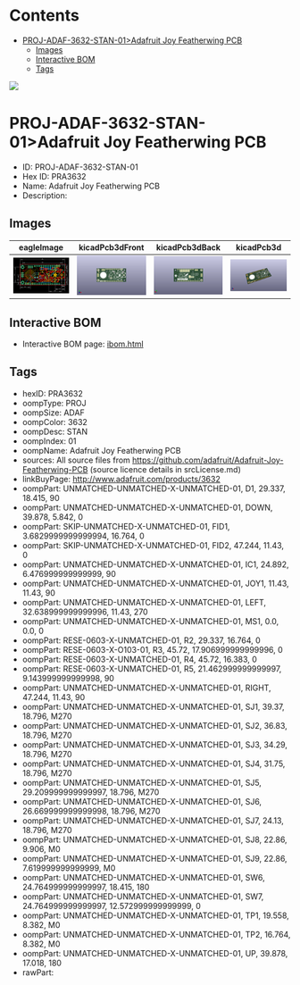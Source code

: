 



Contents
========

* [PROJ-ADAF-3632-STAN-01>Adafruit Joy Featherwing PCB](#proj-adaf-3632-stan-01adafruit-joy-featherwing-pcb)
	* [Images](#images)
	* [Interactive BOM](#interactive-bom)
	* [Tags](#tags)
  
![][im]
# PROJ-ADAF-3632-STAN-01>Adafruit Joy Featherwing PCB

- ID: PROJ-ADAF-3632-STAN-01
- Hex ID: PRA3632
- Name: Adafruit Joy Featherwing PCB
- Description: 

## Images
  
  

|eagleImage|kicadPcb3dFront|kicadPcb3dBack|kicadPcb3d|
| :---: | :---: | :---: | :---: |
|[![eagleImage](eagleImage_140.png)](eagleImage_600.png)|[![kicadPcb3dFront](kicadPcb3dFront_140.png)](kicadPcb3dFront_600.png)|[![kicadPcb3dBack](kicadPcb3dBack_140.png)](kicadPcb3dBack_600.png)|[![kicadPcb3d](kicadPcb3d_140.png)](kicadPcb3d_600.png)|

## Interactive BOM

- Interactive BOM page: [ibom.html](kicad/bom/ibom.html)

## Tags

- hexID: PRA3632
- oompType: PROJ
- oompSize: ADAF
- oompColor: 3632
- oompDesc: STAN
- oompIndex: 01
- oompName: Adafruit Joy Featherwing PCB
- sources: All source files from https://github.com/adafruit/Adafruit-Joy-Featherwing-PCB (source licence details in srcLicense.md)
- linkBuyPage: http://www.adafruit.com/products/3632
- oompPart: UNMATCHED-UNMATCHED-X-UNMATCHED-01, D1, 29.337, 18.415, 90
- oompPart: UNMATCHED-UNMATCHED-X-UNMATCHED-01, DOWN, 39.878, 5.842, 0
- oompPart: SKIP-UNMATCHED-X-UNMATCHED-01, FID1, 3.6829999999999994, 16.764, 0
- oompPart: SKIP-UNMATCHED-X-UNMATCHED-01, FID2, 47.244, 11.43, 0
- oompPart: UNMATCHED-UNMATCHED-X-UNMATCHED-01, IC1, 24.892, 6.476999999999999, 90
- oompPart: UNMATCHED-UNMATCHED-X-UNMATCHED-01, JOY1, 11.43, 11.43, 90
- oompPart: UNMATCHED-UNMATCHED-X-UNMATCHED-01, LEFT, 32.638999999999996, 11.43, 270
- oompPart: UNMATCHED-UNMATCHED-X-UNMATCHED-01, MS1, 0.0, 0.0, 0
- oompPart: RESE-0603-X-UNMATCHED-01, R2, 29.337, 16.764, 0
- oompPart: RESE-0603-X-O103-01, R3, 45.72, 17.906999999999996, 0
- oompPart: RESE-0603-X-UNMATCHED-01, R4, 45.72, 16.383, 0
- oompPart: RESE-0603-X-UNMATCHED-01, R5, 21.462999999999997, 9.143999999999998, 90
- oompPart: UNMATCHED-UNMATCHED-X-UNMATCHED-01, RIGHT, 47.244, 11.43, 90
- oompPart: UNMATCHED-UNMATCHED-X-UNMATCHED-01, SJ1, 39.37, 18.796, M270
- oompPart: UNMATCHED-UNMATCHED-X-UNMATCHED-01, SJ2, 36.83, 18.796, M270
- oompPart: UNMATCHED-UNMATCHED-X-UNMATCHED-01, SJ3, 34.29, 18.796, M270
- oompPart: UNMATCHED-UNMATCHED-X-UNMATCHED-01, SJ4, 31.75, 18.796, M270
- oompPart: UNMATCHED-UNMATCHED-X-UNMATCHED-01, SJ5, 29.209999999999997, 18.796, M270
- oompPart: UNMATCHED-UNMATCHED-X-UNMATCHED-01, SJ6, 26.669999999999998, 18.796, M270
- oompPart: UNMATCHED-UNMATCHED-X-UNMATCHED-01, SJ7, 24.13, 18.796, M270
- oompPart: UNMATCHED-UNMATCHED-X-UNMATCHED-01, SJ8, 22.86, 9.906, M0
- oompPart: UNMATCHED-UNMATCHED-X-UNMATCHED-01, SJ9, 22.86, 7.619999999999999, M0
- oompPart: UNMATCHED-UNMATCHED-X-UNMATCHED-01, SW6, 24.764999999999997, 18.415, 180
- oompPart: UNMATCHED-UNMATCHED-X-UNMATCHED-01, SW7, 24.764999999999997, 12.572999999999999, 0
- oompPart: UNMATCHED-UNMATCHED-X-UNMATCHED-01, TP1, 19.558, 8.382, M0
- oompPart: UNMATCHED-UNMATCHED-X-UNMATCHED-01, TP2, 16.764, 8.382, M0
- oompPart: UNMATCHED-UNMATCHED-X-UNMATCHED-01, UP, 39.878, 17.018, 180
- rawPart: 



[im]: kicadPcb3d_450.png
